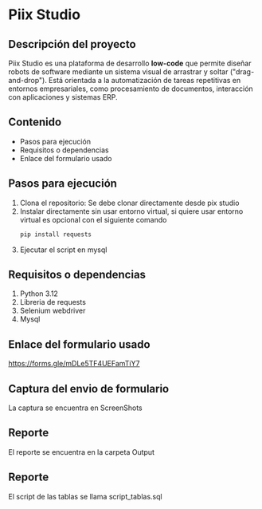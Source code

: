 # Piix Studio

## Descripción del proyecto
Piix Studio es una plataforma de desarrollo **low-code** que permite diseñar robots de software mediante un sistema visual de arrastrar y soltar ("drag-and-drop"). Está orientada a la automatización de tareas repetitivas en entornos empresariales, como procesamiento de documentos, interacción con aplicaciones y sistemas ERP.

## Contenido
- Pasos para ejecución
- Requisitos o dependencias
- Enlace del formulario usado

## Pasos para ejecución
1. Clona el repositorio:
   Se debe clonar directamente desde pix studio
2. Instalar directamente sin usar entorno virtual, si quiere usar entorno virtual es opcional con el siguiente comando
   ```bash
   pip install requests
3. Ejecutar el script en mysql

## Requisitos o dependencias
1. Python 3.12
2. Libreria de requests
3. Selenium webdriver
4. Mysql

## Enlace del formulario usado
https://forms.gle/mDLe5TF4UEFamTiY7
   
## Captura del envio de formulario
La captura se encuentra en ScreenShots

## Reporte 
El reporte se encuentra en la carpeta Output

## Reporte 
El script de las tablas se llama script_tablas.sql

